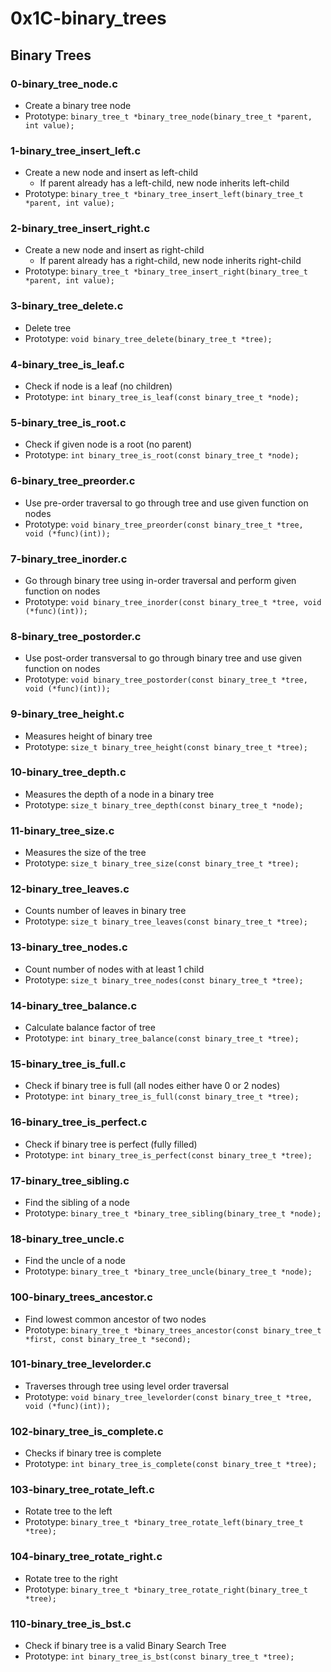 # 0x1C-binary_trees

## Binary Trees
### 0-binary_tree_node.c
* Create a binary tree node
* Prototype: `binary_tree_t *binary_tree_node(binary_tree_t *parent, int value);`

### 1-binary_tree_insert_left.c
* Create a new node and insert as left-child
  * If parent already has a left-child, new node inherits left-child
* Prototype: `binary_tree_t *binary_tree_insert_left(binary_tree_t *parent, int value);`

### 2-binary_tree_insert_right.c
* Create a new node and insert as right-child
  * If parent already has a right-child, new node inherits right-child
* Prototype: `binary_tree_t *binary_tree_insert_right(binary_tree_t *parent, int value);`

### 3-binary_tree_delete.c
* Delete tree
* Prototype: `void binary_tree_delete(binary_tree_t *tree);`

### 4-binary_tree_is_leaf.c
* Check if node is a leaf (no children)
* Prototype: `int binary_tree_is_leaf(const binary_tree_t *node);`

### 5-binary_tree_is_root.c
* Check if given node is a root (no parent)
* Prototype: `int binary_tree_is_root(const binary_tree_t *node);`

### 6-binary_tree_preorder.c
* Use pre-order traversal to go through tree and use given function on nodes
* Prototype: `void binary_tree_preorder(const binary_tree_t *tree, void (*func)(int));`

### 7-binary_tree_inorder.c
* Go through binary tree using in-order traversal and perform given function on nodes
* Prototype: `void binary_tree_inorder(const binary_tree_t *tree, void (*func)(int));`

### 8-binary_tree_postorder.c
* Use post-order transversal to go through binary tree and use given function on nodes
* Prototype: `void binary_tree_postorder(const binary_tree_t *tree, void (*func)(int));`

### 9-binary_tree_height.c
* Measures height of binary tree
* Prototype: `size_t binary_tree_height(const binary_tree_t *tree);`

### 10-binary_tree_depth.c
* Measures the depth of a node in a binary tree
* Prototype: `size_t binary_tree_depth(const binary_tree_t *node);`

### 11-binary_tree_size.c
* Measures the size of the tree
* Prototype: `size_t binary_tree_size(const binary_tree_t *tree);`

### 12-binary_tree_leaves.c
* Counts number of leaves in binary tree
* Prototype: `size_t binary_tree_leaves(const binary_tree_t *tree);`

### 13-binary_tree_nodes.c
* Count number of nodes with at least 1 child
* Prototype: `size_t binary_tree_nodes(const binary_tree_t *tree);`

### 14-binary_tree_balance.c
* Calculate balance factor of tree
* Prototype: `int binary_tree_balance(const binary_tree_t *tree);`

### 15-binary_tree_is_full.c
* Check if binary tree is full (all nodes either have 0 or 2 nodes)
* Prototype: `int binary_tree_is_full(const binary_tree_t *tree);`

### 16-binary_tree_is_perfect.c
* Check if binary tree is perfect (fully filled)
* Prototype: `int binary_tree_is_perfect(const binary_tree_t *tree);`

### 17-binary_tree_sibling.c
* Find the sibling of a node
* Prototype: `binary_tree_t *binary_tree_sibling(binary_tree_t *node);`

### 18-binary_tree_uncle.c
* Find the uncle of a node
* Prototype: `binary_tree_t *binary_tree_uncle(binary_tree_t *node);`

### 100-binary_trees_ancestor.c
* Find lowest common ancestor of two nodes
* Prototype: `binary_tree_t *binary_trees_ancestor(const binary_tree_t *first, const binary_tree_t *second);`

### 101-binary_tree_levelorder.c
* Traverses through tree using level order traversal
* Prototype: `void binary_tree_levelorder(const binary_tree_t *tree, void (*func)(int));`

### 102-binary_tree_is_complete.c
* Checks if binary tree is complete
* Prototype: `int binary_tree_is_complete(const binary_tree_t *tree);`

### 103-binary_tree_rotate_left.c
* Rotate tree to the left
* Prototype: `binary_tree_t *binary_tree_rotate_left(binary_tree_t *tree);`

### 104-binary_tree_rotate_right.c
* Rotate tree to the right
* Prototype: `binary_tree_t *binary_tree_rotate_right(binary_tree_t *tree);`

### 110-binary_tree_is_bst.c
* Check if binary tree is a valid Binary Search Tree
* Prototype: `int binary_tree_is_bst(const binary_tree_t *tree);`

